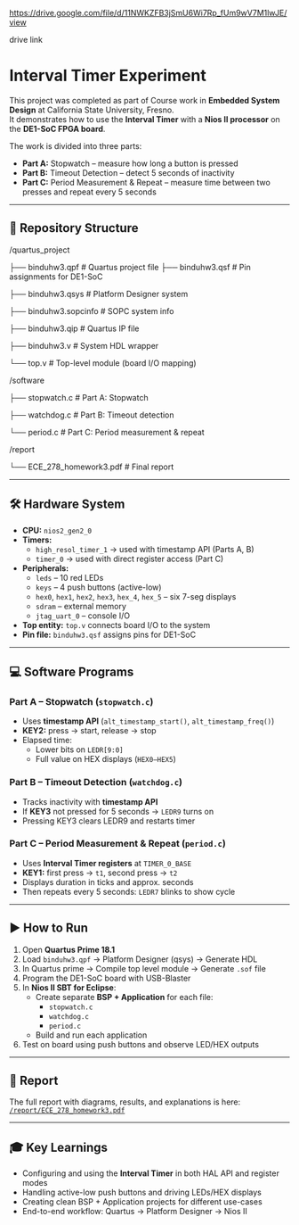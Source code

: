 https://drive.google.com/file/d/11NWKZFB3jSmU6Wi7Rp_fUm9wV7M1lwJE/view

drive link


# Interval Timer Experiment

This project was completed as part of Course work in **Embedded System Design** at California State University, Fresno.  
It demonstrates how to use the **Interval Timer** with a **Nios II processor** on the **DE1-SoC FPGA board**.  

The work is divided into three parts:
- **Part A:** Stopwatch – measure how long a button is pressed  
- **Part B:** Timeout Detection – detect 5 seconds of inactivity  
- **Part C:** Period Measurement & Repeat – measure time between two presses and repeat every 5 seconds  

---

## 📂 Repository Structure

/quartus_project

├── binduhw3.qpf # Quartus project file
├── binduhw3.qsf # Pin assignments for DE1-SoC

├── binduhw3.qsys # Platform Designer system

├── binduhw3.sopcinfo # SOPC system info

├── binduhw3.qip # Quartus IP file

├── binduhw3.v # System HDL wrapper

└── top.v # Top-level module (board I/O mapping)

/software

├── stopwatch.c # Part A: Stopwatch

├── watchdog.c # Part B: Timeout detection

└── period.c # Part C: Period measurement & repeat

/report

└── ECE_278_homework3.pdf # Final report


---

## 🛠 Hardware System

- **CPU:** `nios2_gen2_0`  
- **Timers:**  
  - `high_resol_timer_1` → used with timestamp API (Parts A, B)  
  - `timer_0` → used with direct register access (Part C)  
- **Peripherals:**  
  - `leds` – 10 red LEDs  
  - `keys` – 4 push buttons (active-low)  
  - `hex0`, `hex1`, `hex2`, `hex3`, `hex_4`, `hex_5` – six 7-seg displays  
  - `sdram` – external memory  
  - `jtag_uart_0` – console I/O  
- **Top entity:** `top.v` connects board I/O to the system  
- **Pin file:** `binduhw3.qsf` assigns pins for DE1-SoC  

---

## 💻 Software Programs

### Part A – Stopwatch (`stopwatch.c`)
- Uses **timestamp API** (`alt_timestamp_start()`, `alt_timestamp_freq()`)  
- **KEY2:** press → start, release → stop  
- Elapsed time:  
  - Lower bits on `LEDR[9:0]`  
  - Full value on HEX displays (`HEX0–HEX5`)  

### Part B – Timeout Detection (`watchdog.c`)
- Tracks inactivity with **timestamp API**  
- If **KEY3** not pressed for 5 seconds → `LEDR9` turns on  
- Pressing KEY3 clears LEDR9 and restarts timer  

### Part C – Period Measurement & Repeat (`period.c`)
- Uses **Interval Timer registers** at `TIMER_0_BASE`  
- **KEY1:** first press → `t1`, second press → `t2`  
- Displays duration in ticks and approx. seconds  
- Then repeats every 5 seconds: `LEDR7` blinks to show cycle  

---

## ▶️ How to Run

1. Open **Quartus Prime 18.1**  
2. Load `binduhw3.qpf` → Platform Designer (qsys) →  Generate HDL
3. In Quartus prime → Compile top level module → Generate `.sof` file  
4. Program the DE1-SoC board with USB-Blaster
5. In **Nios II SBT for Eclipse**:  
   - Create separate **BSP + Application** for each file:  
     - `stopwatch.c`  
     - `watchdog.c`  
     - `period.c`  
   - Build and run each application  
6. Test on board using push buttons and observe LED/HEX outputs  

---
## 📑 Report

The full report with diagrams, results, and explanations is here:  
[`/report/ECE_278_homework3.pdf`](report/ECE_278_homework3.pdf)

---

## 🎓 Key Learnings

- Configuring and using the **Interval Timer** in both HAL API and register modes  
- Handling active-low push buttons and driving LEDs/HEX displays  
- Creating clean BSP + Application projects for different use-cases  
- End-to-end workflow: Quartus → Platform Designer → Nios II  

